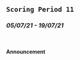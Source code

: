 ## `Scoring Period 11`
### _05/07/21 - 19/07/21_
<br>

#### Announcement
<!--
_Scoring Period #9 is now live!_

We will start grading the summaries for Period #8 after 10th June and will publish the scores well in advance of the next scoring period (Period #10).

There's nothing particularly notable about this latest round, though we would like to remind all participants to consider our feedback from the previous rounds when deciding how to contribute and how to properly report their activities.

Particularly important is to ensure that you provide accurate dates for your participation and make it very clear for which periods you are claiming the activity. Including incorrect dates or other information or evidence may result in your sumbission being disqualified. We have also noticed that quite a few templates are being used to report activity. This is of course fine in order to help you present your data in a clearly structured way, but please always consider whether the template is an effective one.

We would also like to remind participants in the scheme that the Founding Member program is aimed at finding high-quality contributors who will help run the platform on mainnet. We are looking for high-quality contributions over an extended period of time in order for you to qualify as a member of this initiative.

Some participants currently seem to be focussed on quite low impact activities, such as setting up a node and then not engaging with the testnet any further. While we of course appreciate all contributions, these types of disengaged contribution do not really make the project any more valuable, and consequently are not sufficient for those hoping to become Founding Members. You can look to the contributions of some of the already inducted Founding Members to understand the kinds of participation we are most impressed by.

Also, it has come to our attention that not everyone is aware that testnet role activity (including Council membership) and bounty participation qualify as reportable activity under the rules of the program. In fact, we would like to make it clear that enthusiastic testnet participation is one of the best ways to earn points, since by learning to run the platform on the testnet, participants are building up the skills required to run the platform on mainnet. To reiterate, _the Founding Member Program's sole objective is to identify and cultivate high-quality platform participants for the Joystream mainnet!_


#### Processing Note

Once we have processed all of the summaries submitted in this period and inducted any new founding members etc., a processing note will be added here with comments and some suggestions for the next scoring period.

For submitted summaries that are lacking, incomplete or contain errors, we may contact you on Keybase to resolve the issue(s).
